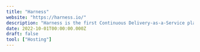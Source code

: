 ```yaml
---
title: "Harness"
website: "https://harness.io/"
description: "Harness is the first Continuous Delivery-as-a-Service platform that uses Machine Learning to simplify the entire process of delivering code from artifact into production – quickly, safely, securely, and repeatably."
date: 2022-10-01T00:00:00.000Z
draft: false
tool: ["Hosting"]
---
```

